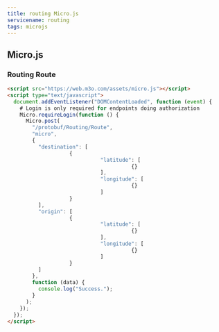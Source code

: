 ```yaml
---
title: routing Micro.js
servicename: routing
tags: microjs
---
```


## Micro.js


### Routing Route
<!-- We use the request body description here as endpoint descriptions are not
being lifted correctly from the proto by the openapi spec generator -->

```html
<script src="https://web.m3o.com/assets/micro.js"></script>
<script type="text/javascript">
  document.addEventListener("DOMContentLoaded", function (event) {
    # Login is only required for endpoints doing authorization
    Micro.requireLogin(function () {
      Micro.post(
        "/protobuf/Routing/Route",
        "micro",
        {
          "destination": [
                    {
                              "latitude": [
                                        {}
                              ],
                              "longitude": [
                                        {}
                              ]
                    }
          ],
          "origin": [
                    {
                              "latitude": [
                                        {}
                              ],
                              "longitude": [
                                        {}
                              ]
                    }
          ]
        },
        function (data) {
          console.log("Success.");
        }
      );
    });
  });
</script>
```


